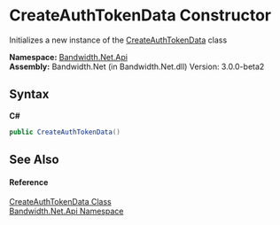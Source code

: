 ﻿# CreateAuthTokenData Constructor 
 

Initializes a new instance of the <a href ="T_Bandwidth_Net_Api_CreateAuthTokenData.md">CreateAuthTokenData</a> class

**Namespace:**&nbsp;<a href ="N_Bandwidth_Net_Api.md">Bandwidth.Net.Api</a><br />**Assembly:**&nbsp;Bandwidth.Net (in Bandwidth.Net.dll) Version: 3.0.0-beta2

## Syntax

**C#**<br />
``` C#
public CreateAuthTokenData()
```


## See Also


#### Reference
<a href ="T_Bandwidth_Net_Api_CreateAuthTokenData.md">CreateAuthTokenData Class</a><br /><a href ="N_Bandwidth_Net_Api.md">Bandwidth.Net.Api Namespace</a><br />